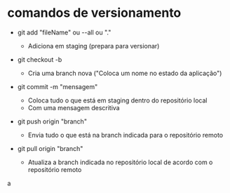 # comandos de versionamento

- git add "fileName" ou --all ou "."

  - Adiciona em staging (prepara para versionar)

- git checkout -b

  - Cria uma branch nova ("Coloca um nome no estado da aplicação")

- git commit -m "mensagem"

  - Coloca tudo o que está em staging dentro do repositório local
  - Com uma mensagem descritiva

- git push origin "branch"

  - Envia tudo o que está na branch indicada para o repositório remoto

- git pull origin "branch"
  - Atualiza a branch indicada no repositório local de acordo com o repositório remoto

a
